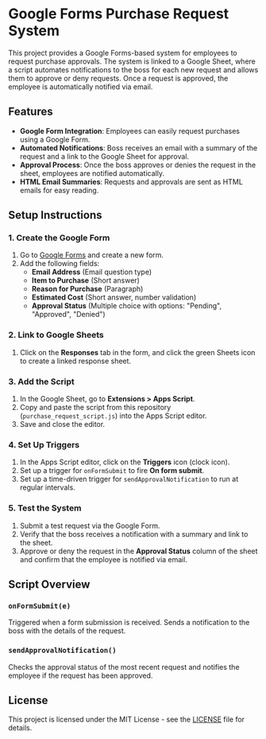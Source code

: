 # Google Forms Purchase Request System

This project provides a Google Forms-based system for employees to request purchase approvals. The system is linked to a Google Sheet, where a script automates notifications to the boss for each new request and allows them to approve or deny requests. Once a request is approved, the employee is automatically notified via email.

## Features

- **Google Form Integration**: Employees can easily request purchases using a Google Form.
- **Automated Notifications**: Boss receives an email with a summary of the request and a link to the Google Sheet for approval.
- **Approval Process**: Once the boss approves or denies the request in the sheet, employees are notified automatically.
- **HTML Email Summaries**: Requests and approvals are sent as HTML emails for easy reading.

## Setup Instructions

### 1. Create the Google Form
1. Go to [Google Forms](https://forms.google.com) and create a new form.
2. Add the following fields:
   - **Email Address** (Email question type)
   - **Item to Purchase** (Short answer)
   - **Reason for Purchase** (Paragraph)
   - **Estimated Cost** (Short answer, number validation)
   - **Approval Status** (Multiple choice with options: "Pending", "Approved", "Denied")

### 2. Link to Google Sheets
1. Click on the **Responses** tab in the form, and click the green Sheets icon to create a linked response sheet.

### 3. Add the Script
1. In the Google Sheet, go to **Extensions > Apps Script**.
2. Copy and paste the script from this repository (`purchase_request_script.js`) into the Apps Script editor.
3. Save and close the editor.

### 4. Set Up Triggers
1. In the Apps Script editor, click on the **Triggers** icon (clock icon).
2. Set up a trigger for `onFormSubmit` to fire **On form submit**.
3. Set up a time-driven trigger for `sendApprovalNotification` to run at regular intervals.

### 5. Test the System
1. Submit a test request via the Google Form.
2. Verify that the boss receives a notification with a summary and link to the sheet.
3. Approve or deny the request in the **Approval Status** column of the sheet and confirm that the employee is notified via email.

## Script Overview

### `onFormSubmit(e)`
Triggered when a form submission is received. Sends a notification to the boss with the details of the request.

### `sendApprovalNotification()`
Checks the approval status of the most recent request and notifies the employee if the request has been approved.

## License

This project is licensed under the MIT License - see the [LICENSE](LICENSE) file for details.
